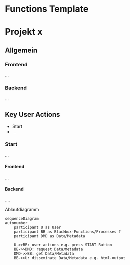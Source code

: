 # Functions Template

# Projekt x

## Allgemein

### Frontend
...

### Backend
...

## Key User Actions

* Start
* ...

### Start
...

#### Frontend
...

#### Backend
....

Ablaufdiagramm

```mermaid
sequenceDiagram
autonumber
	participant U as User
    participant BB as Blackbox-Functions/Processes ?
    participant DMD as Data/Metadata
    
    U->>BB: user actions e.g. press START Button
    BB->>DMD: request Data/Metadata
    DMD->>BB: get Data/Metadata
    BB->>U: disseminate Data/Metadata e.g. html-output
    
```			